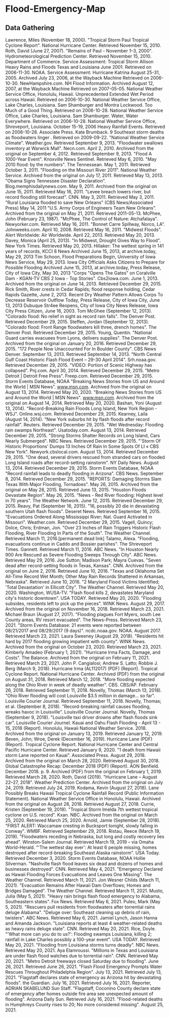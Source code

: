 # Flood-Emergency-Map

## Data Gathering

 Lawrence, Miles (November 18, 2000). "Tropical Storm Paul Tropical Cyclone Report". National Hurricane Center. Retrieved November 15, 2010.
 Roth, David (June 27, 2007). "Remains of Paul - November 1–3, 2000". Hydrometeorological Prediction Center. Retrieved November 15, 2010.
 Department of Commerce. Service Assessment: Tropical Storm Allison Heavy Rains and Floods Texas and Louisiana June 2001. Retrieved on 2006-11-30.
 NOAA. Service Assessment: Hurricane Katrina August 25-31, 2005. Archived July 23, 2006, at the Wayback Machine Retrieved on 2006-10-30.
 NewHampshire.com. NH Flood Information. Archived August 12, 2007, at the Wayback Machine Retrieved on 2007-05-05.
 National Weather Service Office, Honolulu, Hawaii. Unprecedented Extended Wet Period across Hawaii. Retrieved on 2006-10-30.
 National Weather Service Office, Lake Charles, Louisiana. Sam Shamburger and Montra Lockwood. Too Much of a Good Thing. Retrieved on 2006-10-28.
 National Weather Service Office, Lake Charles, Louisiana. Sam Shamburger. Water, Water Everywhere. Retrieved on 2006-10-28.
 National Weather Service Office, Shreveport, Louisiana. October 15-19, 2006 Heavy Rainfall Events. Retrieved on 2006-10-28.
 Associate Press. Kate Brumback. 9 Southeast storm deaths as floodwaters linger . Retrieved on 2009-09-22.
 "National Weather Service Climate". Weather.gov. Retrieved September 9, 2013.
 "Floodwater swallows inventory at Warwick Mall". Necn.com. April 2, 2010. Archived from the original on September 4, 2012. Retrieved September 9, 2013.
 "Flood A 1000-Year Event". Knoxville News Sentinel. Retrieved May 6, 2010.
 "May 2010 flood: by the numbers". The Tennessean. May 1, 2011. Retrieved October 3, 2011.
 "Flooding on the Missouri River 2011". National Weather Service. Archived from the original on July 17, 2011. Retrieved May 13, 2013.
 "Obama Signs Tennessee Disaster Declaration". Blog.memphisdailynews.com. May 9, 2011. Archived from the original on June 15, 2011. Retrieved May 16, 2011.
 "Levee breach lowers river, but record flooding still forecast". CNN. May 3, 2011. Retrieved May 3, 2011.
 "Rural Louisiana flooded to save New Orleans" (CBS News/Associated Press) May 14, 2011
 "U.S. Army Corps of Engineers Team New Orleans". Archived from the original on May 21, 2011. Retrieved 2011-05-13.
 McPhee, John (February 23, 1987). "McPhee, The Control of Nature: Atchafalaya". Newyorker.com. Retrieved May 16, 2011.
 "Bonnet Carre Spillway, Norco, LA". Johnweeks.com. April 10, 2008. Retrieved May 16, 2011.
 "Midwest Floods". Alert Worldwide: Air Worldwide. April 22, 2013. Retrieved May 20, 2013.
 Davey, Monica (April 25, 2013). "In Midwest, Drought Gives Way to Flood". New York Times. Retrieved May 20, 2013.
 Hillaker: The wettest spring in 141 years of records, KCCI 8 News Archived June 15, 2013, at archive.today, May 29, 2013
 Tim Schoon, Flood Preparations Begin, University of Iowa News Service, May 29, 2013.
 Iowa City Officials Asks Citizens to Prepare for Possible Flooding Archived June 15, 2013, at archive.today, Press Release, City of Iowa City, May 30, 2013
 "Corps "Opens The Gates" on Coralville Dam - KGAN-TV CBS 2 Iowa - Top Stories". Cbs2iowa.com. June 1, 2013. Archived from the original on June 14, 2013. Retrieved December 29, 2015.
 Rick Smith, River crests in Cedar Rapids; flood response holding, Cedar Rapids Gazette, June 2, 2013.
 Recent Dry Weather Pattern Allows Corps To Decrease Reservoir Outflow Today, Press Release, City of Iowa City, June 13, 2013
 Dubuque Str4ee Reopens, City of Iowa City News Release, Iowa City Press Citizen, June 16, 2003.
 Tom McGhee (September 12, 2013). "Colorado flood: No relief in sight as record rain falls". The Denver Post. Retrieved December 29, 2015.
 Steffen, Jordan (September 12, 2013). "Colorado flood: Front Range floodwaters kill three, drench homes". The Denver Post. Retrieved December 29, 2015.
 Young, Quentin. "National Guard carries evacuees from Lyons, delivers supplies". The Denver Post. Archived from the original on January 20, 2016. Retrieved December 29, 2015.
 "172 People Now Unaccounted For In Boulder County". CBS News Denver. September 13, 2013. Retrieved September 14, 2013.
 "North Central Gulf Coast Historic Flash Flood Event – 29-30 April 2014". Srh.noaa.gov. Retrieved December 29, 2015.
 "VIDEO: Portion of Scenic Highway has collapsed". Pnj.com. April 30, 2014. Retrieved December 29, 2015.
 "Metro Detroit | Detroit Free Press". Freep.com. Retrieved December 29, 2015.
 Storm Events Database, NOAA
 "Breaking News Stories from US and Around the World | MSN News". www.msn.com. Archived from the original on August 13, 2014. Retrieved May 20, 2020.
 "Breaking News Stories from US and Around the World | MSN News". www.msn.com. Archived from the original on August 14, 2014. Retrieved May 20, 2020.
 Bashan, Yoni (August 13, 2014). "Record-Breaking Rain Floods Long Island, New York Region - WSJ". Online.wsj.com. Retrieved December 29, 2015.
 Kearney, Laila (August 14, 2014). "New York suburbs hit by flash floods after record rainfall". Reuters. Retrieved December 29, 2015.
 "Wet Wednesday: Flooding rain swamps Northeast". Usatoday.com. August 13, 2014. Retrieved December 29, 2015.
 "Strong Storms Shatter Records on Long Island, Cars Nearly Submerged". NBC News. Retrieved December 29, 2015.
 "'Storm Of Historic Proportions' Dumps 13 Inches Of Rain In Some Spots Of LI « CBS New York". Newyork.cbslocal.com. August 13, 2014. Retrieved December 29, 2015.
 "One dead, several drivers rescued from stranded cars on flooded Long Island roads after record-setting rainstorm". NY Daily News. August 13, 2014. Retrieved December 29, 2015.
 Storm Events Database, NOAA
 "Record rainfall leads to deadly flooding in Arizona". CBS News. September 8, 2014. Retrieved December 29, 2015.
 "REPORTS: Damaging Storms Slam Texas With Major Flooding, Tornadoes". May 26, 2015. Archived from the original on May 26, 2015. Retrieved June 13, 2015.
 "Houston Floods Devastate Region". May 26, 2015.
 "News - Red River flooding: Highest level in 70 years". The Weather Network. June 12, 2015. Retrieved December 29, 2015.
 Reavy, Pat (September 16, 2015). "16, possibly 20 die in devastating southern Utah flash floods". Deseret News. Retrieved September 16, 2015.
 "Evacuations Ordered Along Mississippi River; Nat. Guard Activated in Missouri". Weather.com. Retrieved December 29, 2015.
 Vagell, Quincy; Dolce, Chris; Erdman, Jon. "Over 23 Inches of Rain Triggers Historic Flash Flooding, River Flooding In Parts of the South". The Weather Channel. Retrieved March 11, 2016.[permanent dead link]
 Talamo, Alexa. "Flooding, evacuations continue in Caddo and Bossier parishes". The Shreveport Times. Gannett. Retrieved March 11, 2016.
 ABC News. "In Houston Nearly 900 Are Rescued as Severe Flooding Sweeps Through City". ABC News. Retrieved May 29, 2016.
 Joe Sutton; Madison Park; Mayra Cuevas. "Seven dead after record-setting floods in Texas, Kansas". CNN. Archived from the original on June 2, 2016. Retrieved June 10, 2016.
 "Texas and Oklahoma Set All-Time Record Wet Month; Other May Rain Records Shattered in Arkansas, Nebraska". Retrieved June 10, 2016.
 "2 Maryland Flood Victims Identified; 'Total Devastation' in Ellicott City". The Weather Channel. Retrieved May 20, 2020.
 Washington, WUSA-TV. "Flash flood kills 2, devastates Maryland city's historic downtown". USA TODAY. Retrieved May 20, 2020.
 "Flooding subsides, residents left to pick up the pieces". WINK News. August 29, 2017. Archived from the original on November 16, 2018. Retrieved March 23, 2021.
 Michael Braun (August 27, 2017). "Flooding plagues Fort Myers, south Lee County areas, RV resort evacuated". The News-Press. Retrieved March 23, 2021.
 "Storm Events Database: 21 events were reported between 08/21/2017 and 08/29/2017 (9 days)". ncdc.noaa.gov. NOAA. August 2017. Retrieved March 23, 2021.
 Laura Sweeney (August 29, 2018). "Residents hit hard by 2017 flooding growing impatient with county". WINK News. Archived from the original on October 23, 2020. Retrieved March 23, 2021.
 Kimberly Amadeo (February 1, 2021). "Hurricane Irma Facts, Damage, and Costs". The Balance. Archived from the original on February 11, 2021. Retrieved March 23, 2021.
 John P. Cangialosi; Andrew S. Latto; Robbie J. Berg (March 9, 2018). Hurricane Irma (AL112017) (PDF) (Report). Tropical Cyclone Report. National Hurricane Center. Archived (PDF) from the original on August 31, 2018. Retrieved March 12, 2018.
 "More flooding expected along the Ohio River in week of deadly weather". CBS. CBS/AP. February 26, 2018. Retrieved September 11, 2018.
 Novelly, Thomas (March 13, 2018). "Ohio River flooding will cost Louisville $3.5 million in damage... so far". Louisville Courier Journal. Retrieved September 11, 2018.
 Novelly, Thomas; et al. (September 8, 2018). "Record-breaking rainfall causes flooding, wreaks havoc in Louisville". Louisville Courier Journal.
 Novelly, Thomas (September 9, 2018). "Louisville taxi driver drowns after flash floods sink car". Louisville Courier Journel.
 Kauai and Oahu Flash Flooding - April 13 - 15, 2018 (Report). Honolulu, Hawaii National Weather Service. 2018. Archived from the original on January 13, 2019. Retrieved January 12, 2019.
 Beven, John; Wroe, Derek (December 16, 2019). Hurricane Lane (PDF) (Report). Tropical Cyclone Report. National Hurricane Center and Central Pacific Hurricane Center. Retrieved January 9, 2020.
 "1 death from Hawaii storm Lane reported on Kauai". Associated Press. August 29, 2018. Archived from the original on March 28, 2020. Retrieved August 30, 2018.
 Global Catastrophe Recap: December 2018 (PDF) (Report). AON Benfield. December 2018. p. 9. Archived (PDF) from the original on February 1, 2019. Retrieved March 28, 2020.
 Roth, David (2019). "Hurricane Lane – August 22–27, 2018". Weather Prediction Center. Archived from the original on July 24, 2019. Retrieved July 24, 2019.
 Kodama, Kevin (August 27, 2018). Lane Possibly Breaks Hawaii Tropical Cyclone Rainfall Record (Public Information Statement). National Weather Service Office in Honolulu, Hawaii. Archived from the original on August 28, 2018. Retrieved August 27, 2018.
 Currie, Kristen (September 19, 2019). "Tropical Storm Imelda 7th wettest tropical cyclone on U.S. record". Kxan. NBC. Archived from the original on March 25, 2020. Retrieved March 25, 2020.
 Arnold, Jamie (September 28, 2018). "FIRST ALERT: Waccamaw cresting in Bucksport tonight, slowly falling in Conway". WMBF. Retrieved September 29, 2018.
 Ristau, Reece (March 19, 2019). "Floodwaters receding in Nebraska, but long and costly recovery lies ahead". Winston-Salem Journal. Retrieved March 19, 2019 – via Omaha World-Herald.
 "'The wettest day ever': At least 6 people missing, homes destroyed after record-breaking Southeast Alaska rainstorm". USA Today. Retrieved December 3, 2020.
 Storm Events Database, NOAA
 Hollie Silverman. "Nashville flash flood leaves six dead and dozens of homes and businesses destroyed". CNN. Retrieved May 4, 2021.
 "Emergency Declared as Hawaii Flooding Forces Evacuations and Leaves One Missing". The Weather Channel. Retrieved March 11, 2021.
 Jon Wesner Childs (March 11, 2021). "Evacuation Remains After Hawaii Dam Overflows; Homes and Bridges Damaged". The Weather Channel. Retrieved March 11, 2021.
 Musto, Julia (May 5, 2021). "Heavy rain brings flash flood emergency to Alabama, Southeastern states". Fox News. Retrieved May 6, 2021.
 Puleo, Mark (May 5, 2021). "Rescuers pull residents from floodwaters after torrential rains deluge Alabama".
 "Deluge over: Southeast cleaning up debris of rain, twisters". ABC News. Retrieved May 6, 2021.
 Jamiel Lynch, Jason Hanna and Amanda Jackson. "Louisiana reports at least 4 weather-related deaths as heavy rains deluge state". CNN. Retrieved May 20, 2021.
 Rice, Doyle. "'What more can you do to us?': Flooding swamps Louisiana, killing 2; rainfall in Lake Charles possibly a 100-year event". USA TODAY. Retrieved May 20, 2021.
 "Flooding from Louisiana storms turns deadly". NBC News. Retrieved May 20, 2021.
 Aya Elamroussi. "Millions in Texas and Louisiana are under flash flood watches due to torrential rain". CNN. Retrieved May 20, 2021.
 "Metro Detroit freeways closed Saturday due to flooding". June 26, 2021. Retrieved June 26, 2021.
 "Flash Flood Emergency Prompts Water Rescues Throughout Philadelphia Region". July 13, 2021. Retrieved July 13, 2021.
 "Flagstaff declares state of emergency as Arizona hit by devastating floods". the Guardian. July 16, 2021. Retrieved July 16, 2021.
 Reporter, ADRIAN SKABELUND Sun Staff. "Flagstaff, Coconino County declare state of emergency after homes outside fire area see unexpected amount of flooding". Arizona Daily Sun. Retrieved July 16, 2021.
 "Flood-related deaths in Humphreys County rises to 20; No more considered missing". August 25, 2021.
